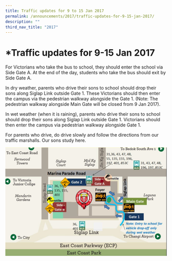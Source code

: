 ```yaml
---
title: Traffic updates for 9 to 15 Jan 2017
permalink: /announcements/2017/traffic-updates-for-9-15-jan-2017/
description: ""
third_nav_title: "2017"
---
```

# **\*Traffic updates for 9-15 Jan 2017**

For Victorians who take the bus to school, they should enter the school via Side Gate A. At the end of the day, students who take the bus should exit by Side Gate A.

In dry weather, parents who drive their sons to school should drop their sons along Siglap Link outside Gate 1. These Victorians should then enter the campus via the pedestrian walkway alongside the Gate 1. (Note: The pedestrian walkway alongside Main Gate will be closed from 9 Jan 2017).

In wet weather (when it is raining), parents who drive their sons to school should drop their sons along Siglap Link outside Gate 1. Victorians should then enter the campus via pedestrian walkway alongside Gate 1.

For parents who drive, do drive slowly and follow the directions from our traffic marshalls. Our sons study here.

![](/images/vsmaproute.png)